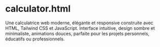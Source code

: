 # calculator.html
Une calculatrice web moderne, élégante et responsive construite avec HTML, Tailwind CSS et JavaScript. Interface intuitive, design sombre et minimaliste, animations douces, parfaite pour les projets personnels, éducatifs ou professionnels.
